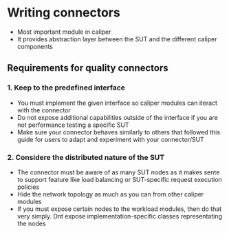 # Writing connectors
- Most important module in caliper
- It provides abstraction layer between the SUT and the different caliper components
## Requirements for quality connectors
### 1. Keep to the predefined interface
- You must implement the given interface so caliper modules can iteract with the connector
- Do not expose additional capabilities outside of the interface if you are not performance testing a specific SUT
- Make sure your connector behaves similarly to others that followed this guide for users to adapt and experiment with your connector/SUT
### 2. Considere the distributed nature of the SUT
- The connector must be aware of as many SUT nodes as it makes sente to support feature like load balancing or SUT-specific request execution policies
- Hide the network topology as much as you can from other caliper modules
- If you must expose certain nodes to the workload modules, then do that very simply. Dnt expose implementation-specific classes representating the nodes